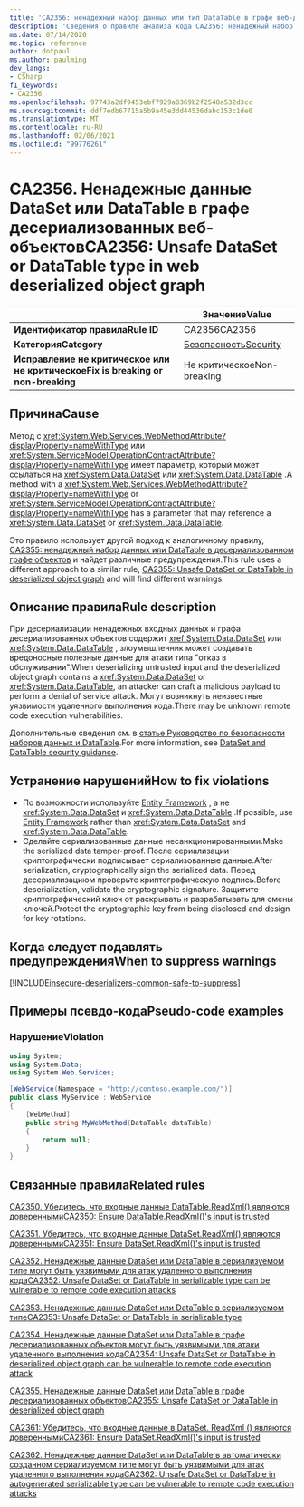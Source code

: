 ```yaml
---
title: 'CA2356: ненадежный набор данных или тип DataTable в графе веб-десериализованных объектов (анализ кода)'
description: 'Сведения о правиле анализа кода CA2356: ненадежный набор данных или тип DataTable в графе веб-десериализованных объектов'
ms.date: 07/14/2020
ms.topic: reference
author: dotpaul
ms.author: paulming
dev_langs:
- CSharp
f1_keywords:
- CA2356
ms.openlocfilehash: 97743a2df9453ebf7929a8369b2f2548a532d3cc
ms.sourcegitcommit: ddf7edb67715a5b9a45e3dd44536dabc153c1de0
ms.translationtype: MT
ms.contentlocale: ru-RU
ms.lasthandoff: 02/06/2021
ms.locfileid: "99776261"
---
```

# <a name="ca2356-unsafe-dataset-or-datatable-type-in-web-deserialized-object-graph"></a><span data-ttu-id="194d7-103">CA2356. Ненадежные данные DataSet или DataTable в графе десериализованных веб-объектов</span><span class="sxs-lookup"><span data-stu-id="194d7-103">CA2356: Unsafe DataSet or DataTable type in web deserialized object graph</span></span>

| | <span data-ttu-id="194d7-104">Значение</span><span class="sxs-lookup"><span data-stu-id="194d7-104">Value</span></span> |
|-|-|
| <span data-ttu-id="194d7-105">**Идентификатор правила**</span><span class="sxs-lookup"><span data-stu-id="194d7-105">**Rule ID**</span></span> |<span data-ttu-id="194d7-106">CA2356</span><span class="sxs-lookup"><span data-stu-id="194d7-106">CA2356</span></span>|
| <span data-ttu-id="194d7-107">**Категория**</span><span class="sxs-lookup"><span data-stu-id="194d7-107">**Category**</span></span> |[<span data-ttu-id="194d7-108">Безопасность</span><span class="sxs-lookup"><span data-stu-id="194d7-108">Security</span></span>](security-warnings.md)|
| <span data-ttu-id="194d7-109">**Исправление не критическое или не критическое**</span><span class="sxs-lookup"><span data-stu-id="194d7-109">**Fix is breaking or non-breaking**</span></span> |<span data-ttu-id="194d7-110">Не критическое</span><span class="sxs-lookup"><span data-stu-id="194d7-110">Non-breaking</span></span>|

## <a name="cause"></a><span data-ttu-id="194d7-111">Причина</span><span class="sxs-lookup"><span data-stu-id="194d7-111">Cause</span></span>

<span data-ttu-id="194d7-112">Метод с <xref:System.Web.Services.WebMethodAttribute?displayProperty=nameWithType> или <xref:System.ServiceModel.OperationContractAttribute?displayProperty=nameWithType> имеет параметр, который может ссылаться на <xref:System.Data.DataSet> или <xref:System.Data.DataTable> .</span><span class="sxs-lookup"><span data-stu-id="194d7-112">A method with a <xref:System.Web.Services.WebMethodAttribute?displayProperty=nameWithType> or <xref:System.ServiceModel.OperationContractAttribute?displayProperty=nameWithType> has a parameter that may reference a <xref:System.Data.DataSet> or <xref:System.Data.DataTable>.</span></span>

<span data-ttu-id="194d7-113">Это правило использует другой подход к аналогичному правилу, [CA2355: ненадежный набор данных или DataTable в десериализованном графе объектов](ca2355.md) и найдет различные предупреждения.</span><span class="sxs-lookup"><span data-stu-id="194d7-113">This rule uses a different approach to a similar rule, [CA2355: Unsafe DataSet or DataTable in deserialized object graph](ca2355.md) and will find different warnings.</span></span>

## <a name="rule-description"></a><span data-ttu-id="194d7-114">Описание правила</span><span class="sxs-lookup"><span data-stu-id="194d7-114">Rule description</span></span>

<span data-ttu-id="194d7-115">При десериализации ненадежных входных данных и графа десериализованных объектов содержит <xref:System.Data.DataSet> или <xref:System.Data.DataTable> , злоумышленник может создавать вредоносные полезные данные для атаки типа "отказ в обслуживании".</span><span class="sxs-lookup"><span data-stu-id="194d7-115">When deserializing untrusted input and the deserialized object graph contains a <xref:System.Data.DataSet> or <xref:System.Data.DataTable>, an attacker can craft a malicious payload to perform a denial of service attack.</span></span> <span data-ttu-id="194d7-116">Могут возникнуть неизвестные уязвимости удаленного выполнения кода.</span><span class="sxs-lookup"><span data-stu-id="194d7-116">There may be unknown remote code execution vulnerabilities.</span></span>

<span data-ttu-id="194d7-117">Дополнительные сведения см. в [статье Руководство по безопасности наборов данных и DataTable](../../../framework/data/adonet/dataset-datatable-dataview/security-guidance.md).</span><span class="sxs-lookup"><span data-stu-id="194d7-117">For more information, see [DataSet and DataTable security guidance](../../../framework/data/adonet/dataset-datatable-dataview/security-guidance.md).</span></span>

## <a name="how-to-fix-violations"></a><span data-ttu-id="194d7-118">Устранение нарушений</span><span class="sxs-lookup"><span data-stu-id="194d7-118">How to fix violations</span></span>

- <span data-ttu-id="194d7-119">По возможности используйте [Entity Framework](/ef/) , а не <xref:System.Data.DataSet> и <xref:System.Data.DataTable> .</span><span class="sxs-lookup"><span data-stu-id="194d7-119">If possible, use [Entity Framework](/ef/) rather than <xref:System.Data.DataSet> and <xref:System.Data.DataTable>.</span></span>
- <span data-ttu-id="194d7-120">Сделайте сериализованные данные несанкционированными.</span><span class="sxs-lookup"><span data-stu-id="194d7-120">Make the serialized data tamper-proof.</span></span> <span data-ttu-id="194d7-121">После сериализации криптографически подписывает сериализованные данные.</span><span class="sxs-lookup"><span data-stu-id="194d7-121">After serialization, cryptographically sign the serialized data.</span></span> <span data-ttu-id="194d7-122">Перед десериализациюм проверьте криптографическую подпись.</span><span class="sxs-lookup"><span data-stu-id="194d7-122">Before deserialization, validate the cryptographic signature.</span></span> <span data-ttu-id="194d7-123">Защитите криптографический ключ от раскрывать и разрабатывать для смены ключей.</span><span class="sxs-lookup"><span data-stu-id="194d7-123">Protect the cryptographic key from being disclosed and design for key rotations.</span></span>

## <a name="when-to-suppress-warnings"></a><span data-ttu-id="194d7-124">Когда следует подавлять предупреждения</span><span class="sxs-lookup"><span data-stu-id="194d7-124">When to suppress warnings</span></span>

[!INCLUDE[insecure-deserializers-common-safe-to-suppress](~/includes/code-analysis/insecure-deserializers-common-safe-to-suppress.md)]

## <a name="pseudo-code-examples"></a><span data-ttu-id="194d7-125">Примеры псевдо-кода</span><span class="sxs-lookup"><span data-stu-id="194d7-125">Pseudo-code examples</span></span>

### <a name="violation"></a><span data-ttu-id="194d7-126">Нарушение</span><span class="sxs-lookup"><span data-stu-id="194d7-126">Violation</span></span>

```csharp
using System;
using System.Data;
using System.Web.Services;

[WebService(Namespace = "http://contoso.example.com/")]
public class MyService : WebService
{
    [WebMethod]
    public string MyWebMethod(DataTable dataTable)
    {
        return null;
    }
}
```

## <a name="related-rules"></a><span data-ttu-id="194d7-127">Связанные правила</span><span class="sxs-lookup"><span data-stu-id="194d7-127">Related rules</span></span>

[<span data-ttu-id="194d7-128">CA2350. Убедитесь, что входные данные DataTable.ReadXml() являются доверенными</span><span class="sxs-lookup"><span data-stu-id="194d7-128">CA2350: Ensure DataTable.ReadXml()'s input is trusted</span></span>](ca2350.md)

[<span data-ttu-id="194d7-129">CA2351. Убедитесь, что входные данные DataSet.ReadXml() являются доверенными</span><span class="sxs-lookup"><span data-stu-id="194d7-129">CA2351: Ensure DataSet.ReadXml()'s input is trusted</span></span>](ca2351.md)

[<span data-ttu-id="194d7-130">CA2352. Ненадежные данные DataSet или DataTable в сериализуемом типе могут быть уязвимыми для атак удаленного выполнения кода</span><span class="sxs-lookup"><span data-stu-id="194d7-130">CA2352: Unsafe DataSet or DataTable in serializable type can be vulnerable to remote code execution attacks</span></span>](ca2352.md)

[<span data-ttu-id="194d7-131">CA2353. Ненадежные данные DataSet или DataTable в сериализуемом типе</span><span class="sxs-lookup"><span data-stu-id="194d7-131">CA2353: Unsafe DataSet or DataTable in serializable type</span></span>](ca2353.md)

[<span data-ttu-id="194d7-132">CA2354. Ненадежные данные DataSet или DataTable в графе десериализованных объектов могут быть уязвимыми для атаки удаленного выполнения кода</span><span class="sxs-lookup"><span data-stu-id="194d7-132">CA2354: Unsafe DataSet or DataTable in deserialized object graph can be vulnerable to remote code execution attack</span></span>](ca2354.md)

[<span data-ttu-id="194d7-133">CA2355. Ненадежные данные DataSet или DataTable в графе десериализованных объектов</span><span class="sxs-lookup"><span data-stu-id="194d7-133">CA2355: Unsafe DataSet or DataTable in deserialized object graph</span></span>](ca2355.md)

[<span data-ttu-id="194d7-134">CA2361: Убедитесь, что входные данные в DataSet. ReadXml () являются доверенными</span><span class="sxs-lookup"><span data-stu-id="194d7-134">CA2361: Ensure DataSet.ReadXml()'s input is trusted</span></span>](ca2361.md)

[<span data-ttu-id="194d7-135">CA2362. Ненадежные данные DataSet или DataTable в автоматически созданном сериализуемом типе могут быть уязвимыми для атак удаленного выполнения кода</span><span class="sxs-lookup"><span data-stu-id="194d7-135">CA2362: Unsafe DataSet or DataTable in autogenerated serializable type can be vulnerable to remote code execution attacks</span></span>](ca2362.md)
